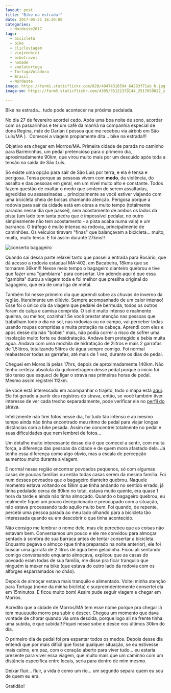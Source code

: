 ```yaml
---
layout: post
title: "Bike na estrada!"
date: 2017-05-21 16:20:00
categories:
  - Nordeste2017
tags:
  - bicicleta
  - bike
  - clicloviagem
  - viajeenbici
  - biketravel
  - nomade
  - vuelatortuga
  - TortugaVoladora
  - Brasil
  - Nordeste
image: https://farm1.staticflickr.com/820/40474316594_64283f71ab_h.jpg
image-sm: https://farm5.staticflickr.com/4305/35121379144_2517050022_z.jpg

---
```


Bike na estrada... tudo pode acontecer na próxima pedalada.

No dia 27 de fevereiro acordei cedo. Após uma boa noite de sono, acordar com os passarinhos e ter um café da manhã na companhia especial de dona Regina, mãe de Darlan ( pessoa que me recebeu via airbnb em São Luís/MA ).  Comecei a viagem propiamente dita... bike na estrada!!!

Objetivo era chegar em Morros/MA. Primeira cidade de parada no caminho para Barreirinhas, um pedal pretencioso para o primeiro dia, aproximadamente 90km, que virou muito mais por um descuido após toda a tensão na saída de São Luís.

Só existe uma opção para sair de São Luís por terra, e ela é tensa e perigosa. Tensa porque as pessoas vivem com <b>medo</b>, da violência, do assalto e das pessoas em geral, em um nível muito alto e constante. Todos fazem questão de exaltar o medo que sentem de serem assaltadas, agredidas ou assassinadas... principalmente se você estiver viajando com uma bicicleta cheia de bolsas chamando atenção. Perigosa porque a rodovia para sair da cidade está em obras a muito tempo (totalmente paradas nesse dia que passei), sem acostamento de ambos os lados da pista (um lado tem tanta pedra que é impossível pedalar, no outro simplesmente não tem acostamento - a pista acaba numa vala) e um barranco. O tráfego é muito intenso na rodovia, principalmente de caminhões. Os veículos tiravam "finas" que balançavam a bicicleta... muito, muito, muito tenso. E foi assim durante 27kms!!

![conserto bagageiro](https://farm5.staticflickr.com/4305/35121379144_ac5d7ef45b_k.jpg)

Quando sai dessa parte relaxei tanto que passei a entrada para Rosário, que dá acesso a rodovia estadual MA-402, em Bacabeira, 18kms  que se tornaram 36km!!! Nesse meio tempo o bagageiro dianteiro quebrou e tive que fazer uma "gambiarra" para consertar. Um adendo aqui é que essa "gambita" durou a viagem toda e foi melhor que presilha original do bagageiro, que era de uma liga de metal.

Também foi nesse primeiro dia que aprendi sobre as chuvas de inverno da região, literalmente um dilúvio. Sempre acompanhado de um calor intenso! Esse foi o único dia da viagem que pedalei de bermuda, todos os outros foram de calça e camisa comprida. O sol é muito intenso e realmente queima, ou melhor, cozinha!! Se você prestar atenção nas pessoas que trabalham todo o dia no sol, nas rodovias ou no campo, vai perceber todas usando roupas compridas e muita proteção na cabeça. Aprendi com eles e após desse dia não "bobiei" mais, não podia correr o risco de sofrer uma insolação muito forte ou desidratação. Andava bem protegido e bebia muita água.  Andava com uma mochila de hidratação de 2litros e mais 2 garrafas de 1,5litros, totalizando 5litros de água sempre comigo. Foi normal reabastecer todas as garrafas, até mais de 1 vez, durante os dias de pedal.

Cheguei em Moros lá pelas 17hrs, depois de aproximadamente 140km. Não tenho certeza absoluta da quilometragem desse pedal porque o início foi tão tenso que esqueci de ligar o strava nas primeiras horas de pedal. Mesmo assim registrei 112km.

Se você está interessado em acompanhar o trajeto, todo o mapa está [aqui](https://www.google.com/maps/d/viewer?mid=1C4BxbsuyaMJ6w0KrrdSJvV_Xsvs&ll=-5.402731198365297%2C-39.586930499999994&z=7). Ele foi gerado a partir dos registros do strava, então, se você também tiver interesse de ver cada trecho separadamente, pode verificar ele no [perfil do strava](https://www.strava.com/athletes/3781796).

Infelizmente não tirei fotos nesse dia, foi tudo tão intenso e ao mesmo tempo ainda não tinha encontrado meu ritmo de pedal para viajar longas distâncias com a bike pesada. Assim me concentrei totalmente no pedal e suas dificuldades que nem lembrei de fotos...

Um detalhe muito interessante desse dia é que comecei a sentir, com muita força, a diferença das pessoas da cidade e de quem mora afastado dela. Já tenho essa diferença como algo óbvio, mas a escala de percepção aumentou muito durante a viagem.

É normal nessa região encontrar povoados pequenos, só com algumas casas de poucas famílias ou então todas casas serem da mesma família. Foi num desses povoados que o bagageiro dianteiro quebrou. Naquele momento estava voltando os 18km que tinha andando no sentido errado, já tinha pedalado cerca de 80km no total, estava muito quente, era quase 1 hora da tarde e ainda não tinha almoçado. Quando o bagageiro quebrou, eu realmente fiquei um pouco decepcionado e preocupado com a situação, não estava processando tudo aquilo muito bem. Foi quando, de repente, percebi uma pessoa parada ao meu lado olhando para a bicicleta tão interessada quando eu em descobrir o que tinha acontecido.

Não consigo me lembrar o nome dele, mas ele percebeu que as coisas não estavam bem. Conversamos um pouco e ele me convidou para almoçar sentado à sombra de sua barraca antes de tentar consertar a bicicleta. Enquanto pegava o almoço (que tinha preparado na noite anterior), ele foi buscar uma garrafa de 2 litros de água bem geladinha. Ficou ali sentando comigo conversando enquanto almoçava, explicou que as casas do povoado eram todas de sua família, me disse pra ficar tranquilo que ninguém ia mexer na bike (que estava do outro lado da rodovia com os alforges esparramados no chão).

Depois de almoçar estava mais tranquilo e alimentado. Voltei minha atenção para Tortuga (nome da minha bicileta) e surpreendentemente consertei ela em 15minutos. E ficou muito bom! Assim pude seguir viagem e chegar em Morros.

Acredito que a cidade de Morros/MA tem esse nome porque pra chegar lá tem muuuuuito morro pra subir e descer. Chegou um momento que dava vontade de chorar quando via uma descida, porque logo ali na frente tinha uma subida, e que subida!! Fiquei nesse sobe e desce nos últimos 30km do dia.

O primeiro dia de pedal foi pra espantar todos os medos. Depois desse dia entendi que por mais difícil que fosse qualquer situação, se eu estivesse mais calmo, em paz, com o coração aberto para viver tudo... eu estaria presente para viver essa viagem, que muito mais que um caminho com um distância específica entre locais, seria para dentro de mim mesmo.

Deixar fluir... fluir, a vida é como um rio... um segundo separa quem eu sou de quem eu era.

Gratidão!
